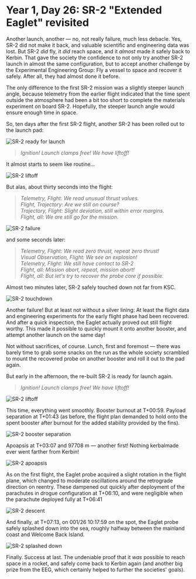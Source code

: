 # Year 1, Day 26: SR-2 "Extended Eaglet" revisited

Another launch, another — no, not really failure, much less debacle. Yes, SR-2
did not make it back, and valuable scientific and engineering data was lost. But
SR-2 _did_ fly, it _did_ reach space, and it _almost_ made it safely back to
Kerbin. That gave the society the confidence to not only try another SR-2 launch in
almost the same configuration, but to accept another challenge by the
Experimental Engineering Group: Fly a vessel to space and recover it safely.
After all, they had almost done it before.

The only difference to the first SR-2 mission was a slightly steeper launch
angle, because telemetry from the earlier flight indicated that the time
spent outside the atmosphere had been a bit too short to complete the
materials experiment on board SR-2. Hopefully, the steeper launch angle would
ensure enough time in space.

So, ten days after the first SR-2 flight, another SR-2 has been rolled out to
the launch pad:

![SR-2 ready for launch](./SR-2_"Extended_Eaglet"-001:026-06:48:20.jpg)

> _Ignition! Launch clamps free! We have liftoff!_

It almost starts to seem like routine...

![SR-2 liftoff](./SR-2_"Extended_Eaglet"-001:026-06:48:31.jpg)

But alas, about thirty seconds into the flight:

> _Telemetry, Flight: We read unusual thrust values._ \
> _Flight, Trajectory: Are we still on course?_ \
> _Trajectory, Flight: Slight deviation, still within error margins._ \
> _Flight, all: We are still go for the mission_.

![SR-2 failure](./SR-2_"Extended_Eaglet"-001:026-06:49:06.jpg)

and some seconds later:

> _Telemetry, Flight: We read zero thrust, repeat zero thrust!_ \
> _Visual Observation, Flight: We see an explosion!_ \
> _Telemetry, Flight: We still have contact to SR-2_ \
> _Flight, all: Mission abort, repeat, mission abort!_ \
> _Flight, all: But let's try to recover the probe core if possible._

Almost two minutes later, SR-2 safely touched down not far from KSC.

![SR-2 touchdown](./SR-2_"Extended_Eaglet"-001:026-06:50:57.jpg)

Another failure! But at least not without a silver lining: At least the flight
data and engineering experiments for the early flight phase had been recovered.
And after a quick inspection, the Eaglet actually proved out still flight
worthy. This made it possible to quickly mount it onto another booster, and
attempt another launch on the same day!

Not without sacrifices, of course. Lunch, first and foremost — there was barely
time to grab some snacks on the run as the whole society scrambled to mount the
recovered probe on another booster and roll it out to the pad again.

But early in the afternoon, the re-built SR-2 is ready for launch again.

> _Ignition! Launch clamps free! We have liftoff!_

![SR-2 liftoff](./SR-2_"Extended_Eaglet"-001:026-10:10:50.jpg)

This time, everything went smoothly. Booster burnout at T+00:59. Payload
separation at T+01:43 (as before, the flight plan demanded to hold onto the
spent booster after burnout for the added stability provided by the fins).

![SR-2 booster separation](./SR-2_"Extended_Eaglet"-001:026-10:12:30.jpg)

Apoapsis at T+03:07 and 97708 m — another first! Nothing kerbalmade ever went
farther from Kerbin!

![SR-2 apoapsis](./SR-2_"Extended_Eaglet"-001:026-10:13:53.jpg)

As on the first flight, the Eaglet probe acquired a slight rotation in the
flight plane, which changed to moderate oscillations around the retrograde
direction on reentry. These dampened out quickly after deployment of the
parachutes in drogue configuration at T+06:10, and were negligible when the
parachute deployed fully at T+06:41

![SR-2 descent](./SR-2_"Extended_Eaglet"-001:026-10:17:27.jpg)

And finally, at T+07:13, on 001/26 10:17:59 on the spot, the Eaglet probe safely
splashed down into the sea, roughly halfway between the mainland coast and
Welcome Back Island.

![SR-2 splashed down](./SR-2_"Extended_Eaglet"-001:026-10:17:59.jpg)

Finally. Success at last. The undeniable proof that it _was_ possible to reach
space in a rocket, and safely come back to Kerbin again (and another big prize
from the EEG, which certainly helped to further the societies' goals).
